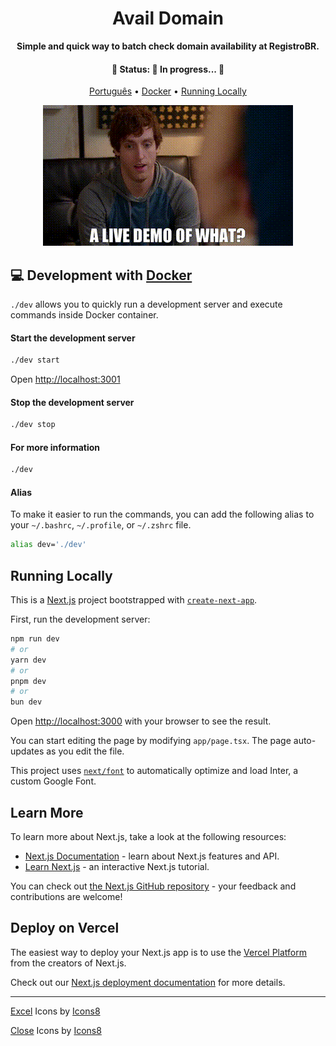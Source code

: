 <div align="center">

<h1>Avail Domain</h1>

<p align="center">
	<strong>
		Simple and quick way to batch check domain availability at RegistroBR.
	</strong>
</p>

<h4 align="center">
	🚧  Status: 🚀 In progress...  🚧
</h4>

[Português](./README-pt-BR.md) •
[Docker](#-development-with-docker) •
[Running Locally](#running-locally)

![Demo](./assets/demo-gif.gif)
</div>

## 💻 Development with [Docker](https://docs.docker.com/engine/install/)

`./dev` allows you to quickly run a development server and execute commands inside Docker container.

#### Start the development server
```bash
./dev start
```
Open [http://localhost:3001](http://localhost:3001)

#### Stop the development server
```bash
./dev stop
```

#### For more information
```bash
./dev
```

#### Alias
To make it easier to run the commands, you can add the following alias to your `~/.bashrc`, `~/.profile`, or `~/.zshrc` file.

```bash
alias dev='./dev'
```

## Running Locally

This is a [Next.js](https://nextjs.org/) project bootstrapped with [`create-next-app`](https://github.com/vercel/next.js/tree/canary/packages/create-next-app).

First, run the development server:

```bash
npm run dev
# or
yarn dev
# or
pnpm dev
# or
bun dev
```

Open [http://localhost:3000](http://localhost:3000) with your browser to see the result.

You can start editing the page by modifying `app/page.tsx`. The page auto-updates as you edit the file.

This project uses [`next/font`](https://nextjs.org/docs/basic-features/font-optimization) to automatically optimize and load Inter, a custom Google Font.

## Learn More

To learn more about Next.js, take a look at the following resources:

- [Next.js Documentation](https://nextjs.org/docs) - learn about Next.js features and API.
- [Learn Next.js](https://nextjs.org/learn) - an interactive Next.js tutorial.

You can check out [the Next.js GitHub repository](https://github.com/vercel/next.js/) - your feedback and contributions are welcome!

## Deploy on Vercel

The easiest way to deploy your Next.js app is to use the [Vercel Platform](https://vercel.com/new?utm_medium=default-template&filter=next.js&utm_source=create-next-app&utm_campaign=create-next-app-readme) from the creators of Next.js.

Check out our [Next.js deployment documentation](https://nextjs.org/docs/deployment) for more details.

---
<a target="_blank" href="https://icons8.com/icon/13654/microsoft-excel">Excel</a> Icons by <a target="_blank" href="https://icons8.com">Icons8</a>

<a target="_blank" href="https://icons8.com/icon/8112/close">Close</a> Icons by <a target="_blank" href="https://icons8.com">Icons8</a>
